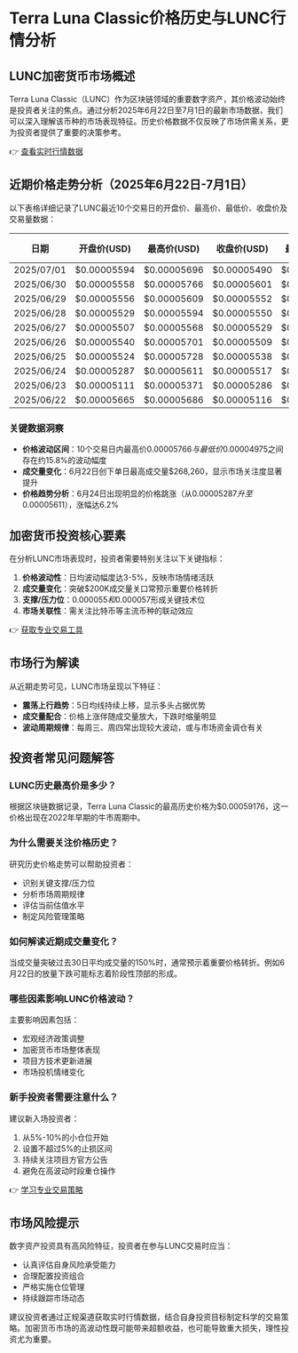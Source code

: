 # Terra Luna Classic价格历史与LUNC行情分析

## LUNC加密货币市场概述

Terra Luna Classic（LUNC）作为区块链领域的重要数字资产，其价格波动始终是投资者关注的焦点。通过分析2025年6月22日至7月1日的最新市场数据，我们可以深入理解该币种的市场表现特征。历史价格数据不仅反映了市场供需关系，更为投资者提供了重要的决策参考。

👉 [查看实时行情数据](https://bit.ly/okx_welcome)

## 近期价格走势分析（2025年6月22日-7月1日）

以下表格详细记录了LUNC最近10个交易日的开盘价、最高价、最低价、收盘价及交易量数据：

| 日期       | 开盘价(USD) | 最高价(USD) | 收盘价(USD) | 最低价(USD) | 交易量(USD) |
|------------|-------------|-------------|-------------|-------------|-------------|
| 2025/07/01 | $0.00005594 | $0.00005696 | $0.00005490 | $0.00005479 | $132.80K    |
| 2025/06/30 | $0.00005558 | $0.00005766 | $0.00005601 | $0.00005539 | $91.49K     |
| 2025/06/29 | $0.00005556 | $0.00005609 | $0.00005552 | $0.00005530 | $35.42K     |
| 2025/06/28 | $0.00005529 | $0.00005594 | $0.00005550 | $0.00005436 | $55.25K     |
| 2025/06/27 | $0.00005507 | $0.00005568 | $0.00005529 | $0.00005408 | $97.49K     |
| 2025/06/26 | $0.00005540 | $0.00005701 | $0.00005509 | $0.00005458 | $187.01K    |
| 2025/06/25 | $0.00005524 | $0.00005728 | $0.00005538 | $0.00005500 | $124.40K    |
| 2025/06/24 | $0.00005287 | $0.00005611 | $0.00005517 | $0.00005179 | $132.45K    |
| 2025/06/23 | $0.00005111 | $0.00005371 | $0.00005286 | $0.00004975 | $243.77K    |
| 2025/06/22 | $0.00005665 | $0.00005686 | $0.00005116 | $0.00005103 | $268.26K    |

### 关键数据洞察
- **价格波动区间**：10个交易日内最高价$0.00005766与最低价$0.00004975之间存在约15.8%的波动幅度
- **成交量变化**：6月22日创下单日最高成交量$268,260，显示市场关注度显著提升
- **价格趋势分析**：6月24日出现明显的价格跳涨（从$0.00005287升至$0.00005611），涨幅达6.2%

## 加密货币投资核心要素

在分析LUNC市场表现时，投资者需要特别关注以下关键指标：
1. **价格波动性**：日均波动幅度达3-5%，反映市场情绪活跃
2. **成交量变化**：突破$200K成交量关口常预示重要价格转折
3. **支撑/压力位**：$0.000055和$0.000057形成关键技术位
4. **市场关联性**：需关注比特币等主流币种的联动效应

👉 [获取专业交易工具](https://bit.ly/okx_welcome)

## 市场行为解读

从近期走势可见，LUNC市场呈现以下特征：
- **震荡上行趋势**：5日均线持续上移，显示多头占据优势
- **成交量配合**：价格上涨伴随成交量放大，下跌时缩量明显
- **波动周期规律**：每周三、周四常出现较大波动，或与市场资金调仓有关

## 投资者常见问题解答

### LUNC历史最高价是多少？
根据区块链数据记录，Terra Luna Classic的最高历史价格为$0.00059176，这一价格出现在2022年早期的牛市周期中。

### 为什么需要关注价格历史？
研究历史价格走势可以帮助投资者：
- 识别关键支撑/压力位
- 分析市场周期规律
- 评估当前估值水平
- 制定风险管理策略

### 如何解读近期成交量变化？
当成交量突破过去30日平均成交量的150%时，通常预示着重要价格转折。例如6月22日的放量下跌可能标志着阶段性顶部的形成。

### 哪些因素影响LUNC价格波动？
主要影响因素包括：
- 宏观经济政策调整
- 加密货币市场整体表现
- 项目方技术更新进展
- 市场投机情绪变化

### 新手投资者需要注意什么？
建议新入场投资者：
1. 从5%-10%的小仓位开始
2. 设置不超过5%的止损区间
3. 持续关注项目方官方公告
4. 避免在高波动时段重仓操作

👉 [学习专业交易策略](https://bit.ly/okx_welcome)

## 市场风险提示

数字资产投资具有高风险特征，投资者在参与LUNC交易时应当：
- 认真评估自身风险承受能力
- 合理配置投资组合
- 严格实施仓位管理
- 持续跟踪市场动态

建议投资者通过正规渠道获取实时行情数据，结合自身投资目标制定科学的交易策略。加密货币市场的高波动性既可能带来超额收益，也可能导致重大损失，理性投资尤为重要。